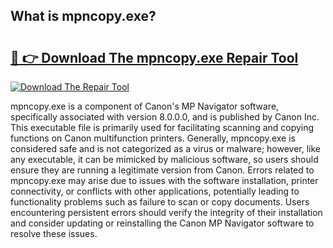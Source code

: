 ## What is mpncopy.exe? 

# <h2><a href="https://exedetect.com/download.php?mpncopy.exe">🔗 👉 Download The mpncopy.exe Repair Tool</a></h2>

[![Download The Repair Tool](https://exedetect.com/download-button.jpg)](https://exedetect.com/download.php?mpncopy.exe)

mpncopy.exe is a component of Canon's MP Navigator software, specifically associated with version 8.0.0.0, and is published by Canon Inc. This executable file is primarily used for facilitating scanning and copying functions on Canon multifunction printers. Generally, mpncopy.exe is considered safe and is not categorized as a virus or malware; however, like any executable, it can be mimicked by malicious software, so users should ensure they are running a legitimate version from Canon. Errors related to mpncopy.exe may arise due to issues with the software installation, printer connectivity, or conflicts with other applications, potentially leading to functionality problems such as failure to scan or copy documents. Users encountering persistent errors should verify the integrity of their installation and consider updating or reinstalling the Canon MP Navigator software to resolve these issues.